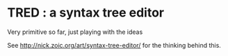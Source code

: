 # TRED : a syntax tree editor

Very primitive so far, just playing with the ideas

See http://nick.zoic.org/art/syntax-tree-editor/ for the thinking behind this.
